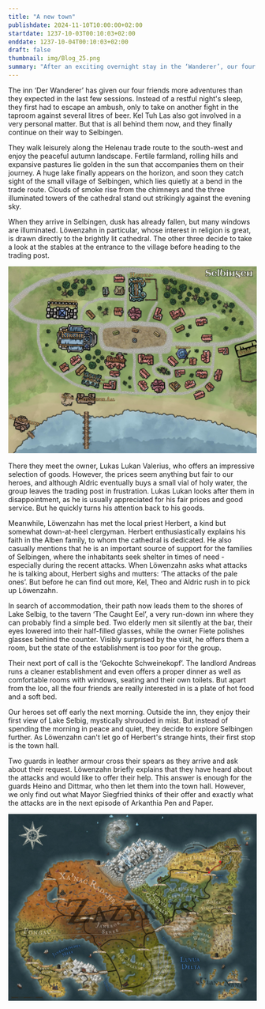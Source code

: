 ```yaml
---
title: "A new town"
publishdate: 2024-11-10T10:00:00+02:00
startdate: 1237-10-03T00:10:03+02:00
enddate: 1237-10-04T00:10:03+02:00
draft: false
thumbnail: img/Blog_25.png
summary: "After an exciting overnight stay in the ‘Wanderer’, our four friends finally make their way to the next town, Selbingen. They reach the small town at dusk, but are still able to have a look around. You can find out who they meet in Selbingen here:"
---
```


The inn ‘Der Wanderer’ has given our four friends more adventures than they expected in the last few sessions. Instead of a restful night's sleep, they first had to escape an ambush, only to take on another fight in the taproom against several litres of beer. Kel Tuh Las also got involved in a very personal matter. But that is all behind them now, and they finally continue on their way to Selbingen.

They walk leisurely along the Helenau trade route to the south-west and enjoy the peaceful autumn landscape. Fertile farmland, rolling hills and expansive pastures lie golden in the sun that accompanies them on their journey. A huge lake finally appears on the horizon, and soon they catch sight of the small village of Selbingen, which lies quietly at a bend in the trade route. Clouds of smoke rise from the chimneys and the three illuminated towers of the cathedral stand out strikingly against the evening sky.

When they arrive in Selbingen, dusk has already fallen, but many windows are illuminated. Löwenzahn in particular, whose interest in religion is great, is drawn directly to the brightly lit cathedral. The other three decide to take a look at the stables at the entrance to the village before heading to the trading post.

<div class="img-max center">
  <img class="img-fluid" title="Map Selbingen" alt="Map Selbingen." src="./img/selbingen.jpg" />
</div>

There they meet the owner, Lukas Lukan Valerius, who offers an impressive selection of goods. However, the prices seem anything but fair to our heroes, and although Aldric eventually buys a small vial of holy water, the group leaves the trading post in frustration. Lukas Lukan looks after them in disappointment, as he is usually appreciated for his fair prices and good service. But he quickly turns his attention back to his goods.

Meanwhile, Löwenzahn has met the local priest Herbert, a kind but somewhat down-at-heel clergyman. Herbert enthusiastically explains his faith in the Alben family, to whom the cathedral is dedicated. He also casually mentions that he is an important source of support for the families of Selbingen, where the inhabitants seek shelter in times of need - especially during the recent attacks. When Löwenzahn asks what attacks he is talking about, Herbert sighs and mutters: ‘The attacks of the pale ones’. But before he can find out more, Kel, Theo and Aldric rush in to pick up Löwenzahn.

In search of accommodation, their path now leads them to the shores of Lake Selbig, to the tavern ‘The Caught Eel’, a very run-down inn where they can probably find a simple bed. Two elderly men sit silently at the bar, their eyes lowered into their half-filled glasses, while the owner Fiete polishes glasses behind the counter. Visibly surprised by the visit, he offers them a room, but the state of the establishment is too poor for the group.

Their next port of call is the ‘Gekochte Schweinekopf’. The landlord Andreas runs a cleaner establishment and even offers a proper dinner as well as comfortable rooms with windows, seating and their own toilets. But apart from the loo, all the four friends are really interested in is a plate of hot food and a soft bed.

Our heroes set off early the next morning. Outside the inn, they enjoy their first view of Lake Selbig, mystically shrouded in mist. But instead of spending the morning in peace and quiet, they decide to explore Selbingen further. As Löwenzahn can't let go of Herbert's strange hints, their first stop is the town hall.

Two guards in leather armour cross their spears as they arrive and ask about their request. Löwenzahn briefly explains that they have heard about the attacks and would like to offer their help. This answer is enough for the guards Heino and Dittmar, who then let them into the town hall. However, we only find out what Mayor Siegfried thinks of their offer and exactly what the attacks are in the next episode of Arkanthia Pen and Paper.

<div class="img-max center">
  <img class="img-fluid" title="Worldmap Arkanthia" alt="Worldmap Arkanthia." src="./img/Arkanthia_Full_Map_Wanderer_Selbingen.jpg" />
</div>
